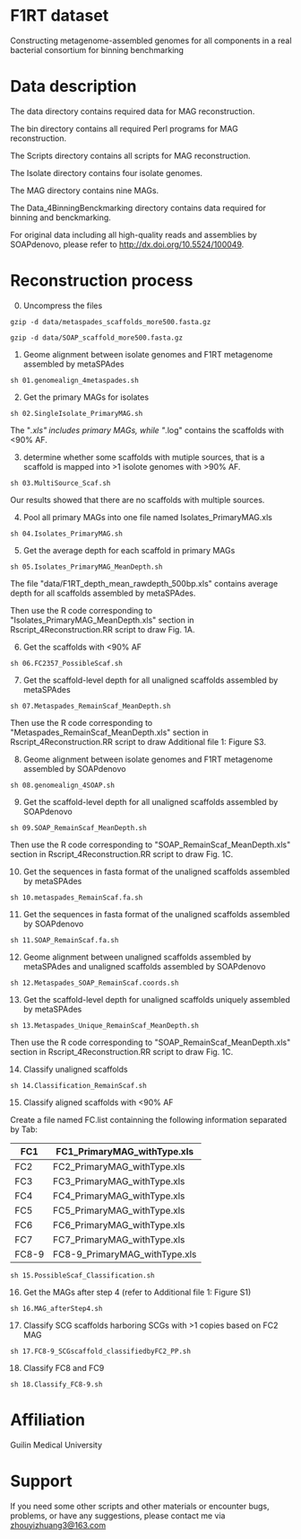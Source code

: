 # F1RT dataset
Constructing metagenome-assembled genomes for all components in a real bacterial consortium for binning benchmarking

# Data description

The data directory contains required data for MAG reconstruction.

The bin directory contains all required Perl programs for MAG reconstruction.

The Scripts directory contains all scripts for MAG reconstruction.

The Isolate directory contains four isolate genomes.

The MAG directory contains nine MAGs.

The Data_4BinningBenckmarking directory contains data required for binning and benckmarking.

For original data including all high-quality reads and assemblies by SOAPdenovo, please refer to http://dx.doi.org/10.5524/100049.

# Reconstruction process

0. Uncompress the files

  ```
  gzip -d data/metaspades_scaffolds_more500.fasta.gz

  gzip -d data/SOAP_scaffold_more500.fasta.gz
  ```

1. Geome alignment between isolate genomes and F1RT metagenome assembled by metaSPAdes

```
sh 01.genomealign_4metaspades.sh
```

2. Get the primary MAGs for isolates

```
sh 02.SingleIsolate_PrimaryMAG.sh
```

The "*.xls" includes primary MAGs, while "*.log" contains the scaffolds with <90% AF.

3. determine whether some scaffolds with mutiple sources, that is a scaffold is mapped into >1 isolote genomes with >90% AF. 

```
sh 03.MultiSource_Scaf.sh
```

Our results showed that there are no scaffolds with multiple sources.

4. Pool all primary MAGs into one file named Isolates_PrimaryMAG.xls

```
sh 04.Isolates_PrimaryMAG.sh
```

5. Get the average depth for each scaffold in primary MAGs

```
sh 05.Isolates_PrimaryMAG_MeanDepth.sh
```

The file "data/F1RT_depth_mean_rawdepth_500bp.xls" contains average depth for all scaffolds assembled by metaSPAdes.

Then use the R code corresponding to "Isolates_PrimaryMAG_MeanDepth.xls" section in Rscript_4Reconstruction.RR script to draw Fig. 1A.

6. Get the scaffolds with <90% AF 

```
sh 06.FC2357_PossibleScaf.sh
```

7. Get the scaffold-level depth for all unaligned scaffolds assembled by metaSPAdes

```
sh 07.Metaspades_RemainScaf_MeanDepth.sh
```

Then use the R code corresponding to "Metaspades_RemainScaf_MeanDepth.xls" section in Rscript_4Reconstruction.RR script to draw Additional file 1: Figure S3. 

8. Geome alignment between isolate genomes and F1RT metagenome assembled by SOAPdenovo

```
sh 08.genomealign_4SOAP.sh
```

9. Get the scaffold-level depth for all unaligned scaffolds assembled by SOAPdenovo

```
sh 09.SOAP_RemainScaf_MeanDepth.sh
```

Then use the R code corresponding to "SOAP_RemainScaf_MeanDepth.xls" section in Rscript_4Reconstruction.RR script to draw Fig. 1C.

10. Get the sequences in fasta format of the unaligned scaffolds assembled by metaSPAdes

```
sh 10.metaspades_RemainScaf.fa.sh
```

11. Get the sequences in fasta format of the unaligned scaffolds assembled by SOAPdenovo

```
sh 11.SOAP_RemainScaf.fa.sh
```

12. Geome alignment between unaligned scaffolds assembled by metaSPAdes and unaligned scaffolds assembled by SOAPdenovo

```
sh 12.Metaspades_SOAP_RemainScaf.coords.sh
```

13. Get the scaffold-level depth for unaligned scaffolds uniquely assembled by metaSPAdes

```
sh 13.Metaspades_Unique_RemainScaf_MeanDepth.sh
```

Then use the R code corresponding to "SOAP_RemainScaf_MeanDepth.xls" section in Rscript_4Reconstruction.RR script to draw Fig. 1C.


14. Classify unaligned scaffolds 

```
sh 14.Classification_RemainScaf.sh
```

15. Classify aligned scaffolds with <90% AF

Create a file named FC.list containning the following information separated by Tab:

|FC1|FC1_PrimaryMAG_withType.xls|
|------------- |-------------|
|FC2|FC2_PrimaryMAG_withType.xls|
|FC3|FC3_PrimaryMAG_withType.xls|
|FC4|FC4_PrimaryMAG_withType.xls|
|FC5|FC5_PrimaryMAG_withType.xls|
|FC6|FC6_PrimaryMAG_withType.xls|
|FC7|FC7_PrimaryMAG_withType.xls|
|FC8-9|FC8-9_PrimaryMAG_withType.xls|

```
sh 15.PossibleScaf_Classification.sh
```

16. Get the MAGs after step 4 (refer to Additional file 1: Figure S1)

```
sh 16.MAG_afterStep4.sh
```

17. Classify SCG scaffolds harboring SCGs with >1 copies based on FC2 MAG

```
sh 17.FC8-9_SCGscaffold_classifiedbyFC2_PP.sh
```

18. Classify FC8 and FC9

```
sh 18.Classify_FC8-9.sh
```

# Affiliation
Guilin Medical University

# Support
If you need some other scripts and other materials or encounter bugs, problems, or have any suggestions, please contact me via zhouyizhuang3@163.com
